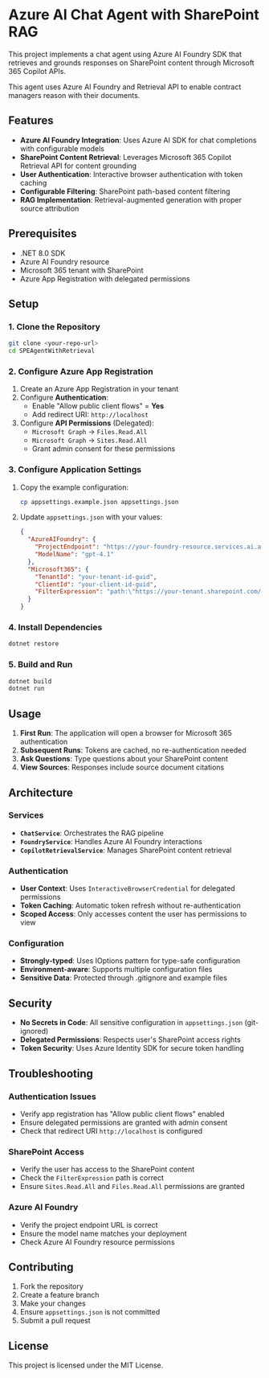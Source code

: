 # Azure AI Chat Agent with SharePoint RAG

This project implements a chat agent using Azure AI Foundry SDK that retrieves and grounds responses on SharePoint content through Microsoft 365 Copilot APIs.

This agent uses Azure AI Foundry and Retrieval API to enable contract managers reason with their documents.

## Features

- **Azure AI Foundry Integration**: Uses Azure AI SDK for chat completions with configurable models
- **SharePoint Content Retrieval**: Leverages Microsoft 365 Copilot Retrieval API for content grounding
- **User Authentication**: Interactive browser authentication with token caching
- **Configurable Filtering**: SharePoint path-based content filtering
- **RAG Implementation**: Retrieval-augmented generation with proper source attribution

## Prerequisites

- .NET 8.0 SDK
- Azure AI Foundry resource
- Microsoft 365 tenant with SharePoint
- Azure App Registration with delegated permissions

## Setup

### 1. Clone the Repository

```bash
git clone <your-repo-url>
cd SPEAgentWithRetrieval
```

### 2. Configure Azure App Registration

1. Create an Azure App Registration in your tenant
2. Configure **Authentication**:
   - Enable "Allow public client flows" = **Yes**
   - Add redirect URI: `http://localhost`
3. Configure **API Permissions** (Delegated):
   - `Microsoft Graph` → `Files.Read.All`
   - `Microsoft Graph` → `Sites.Read.All`
   - Grant admin consent for these permissions

### 3. Configure Application Settings

1. Copy the example configuration:
   ```bash
   cp appsettings.example.json appsettings.json
   ```

2. Update `appsettings.json` with your values:
   ```json
   {
     "AzureAIFoundry": {
       "ProjectEndpoint": "https://your-foundry-resource.services.ai.azure.com",
       "ModelName": "gpt-4.1"
     },
     "Microsoft365": {
       "TenantId": "your-tenant-id-guid",
       "ClientId": "your-client-id-guid",
       "FilterExpression": "path:\"https://your-tenant.sharepoint.com/your-content-path/\""
     }
   }
   ```

### 4. Install Dependencies

```bash
dotnet restore
```

### 5. Build and Run

```bash
dotnet build
dotnet run
```

## Usage

1. **First Run**: The application will open a browser for Microsoft 365 authentication
2. **Subsequent Runs**: Tokens are cached, no re-authentication needed
3. **Ask Questions**: Type questions about your SharePoint content
4. **View Sources**: Responses include source document citations

## Architecture

### Services

- **`ChatService`**: Orchestrates the RAG pipeline
- **`FoundryService`**: Handles Azure AI Foundry interactions
- **`CopilotRetrievalService`**: Manages SharePoint content retrieval

### Authentication

- **User Context**: Uses `InteractiveBrowserCredential` for delegated permissions
- **Token Caching**: Automatic token refresh without re-authentication
- **Scoped Access**: Only accesses content the user has permissions to view

### Configuration

- **Strongly-typed**: Uses IOptions pattern for type-safe configuration
- **Environment-aware**: Supports multiple configuration files
- **Sensitive Data**: Protected through .gitignore and example files

## Security

- **No Secrets in Code**: All sensitive configuration in `appsettings.json` (git-ignored)
- **Delegated Permissions**: Respects user's SharePoint access rights
- **Token Security**: Uses Azure Identity SDK for secure token handling

## Troubleshooting

### Authentication Issues
- Verify app registration has "Allow public client flows" enabled
- Ensure delegated permissions are granted with admin consent
- Check that redirect URI `http://localhost` is configured

### SharePoint Access
- Verify the user has access to the SharePoint content
- Check the `FilterExpression` path is correct
- Ensure `Sites.Read.All` and `Files.Read.All` permissions are granted

### Azure AI Foundry
- Verify the project endpoint URL is correct
- Ensure the model name matches your deployment
- Check Azure AI Foundry resource permissions

## Contributing

1. Fork the repository
2. Create a feature branch
3. Make your changes
4. Ensure `appsettings.json` is not committed
5. Submit a pull request

## License

This project is licensed under the MIT License.
